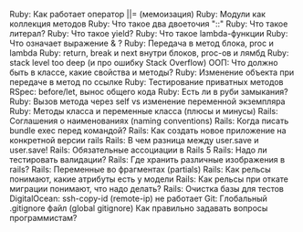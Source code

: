 
Ruby: Как работает оператор ||= (мемоизация)
Ruby: Модули как коллекция методов
Ruby: Что такое два двоеточия "::"
Ruby: Что такое литерал?
Ruby: Что такое yield?
Ruby: Что такое lambda-функции
Ruby: Что означает выражение &
?
Ruby: Передача в метод блока, proc и lambda
Ruby: return, break и next внутри блоков, proc-ов и лямбд
Ruby: stack level too deep (и про ошибку Stack Overflow)
ООП: Что должно быть в классе, какие свойства и методы?
Ruby: Изменение объекта при передаче в метод по ссылке
Ruby: Тестирование приватных методов
RSpec: before/let, вынос общего кода
Ruby: Есть ли в руби замыкания?
Ruby: Вызов метода через self vs изменение переменной экземпляра
Ruby: Методы класса и переменные класса (плюсы и минусы)
Rails: Соглашения о наименованиях (naming conventions)
Rails: Когда писать bundle exec перед командой?
Rails: Как создать новое приложение на конкретной версии rails
Rails: В чем разница между user.save и user.save!
Rails: Обязательные ассоциации в Rails 5
Rails: Надо ли тестировать валидации?
Rails: Где хранить различные изображения в rails?
Rails: Переменные во фрагментах (partials)
Rails: Как рельсы понимают, какие атрибуты есть у модели
Rails: Как рельсы при откате миграции понимают, что надо делать?
Rails: Очистка базы для тестов
DigitalOcean: ssh-copy-id (remote-ip) не работает
Git: Глобальный .gitignore файл (global gitignore)
Как правильно задавать вопросы программистам?